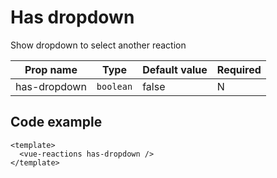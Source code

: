 # Has dropdown

Show dropdown to select another reaction

| Prop name    | Type      | Default value | Required |
|--------------|-----------|---------------|----------|
| has-dropdown | `boolean` | false         | N        |

## Code example

```vue
<template>
  <vue-reactions has-dropdown />
</template>
```
